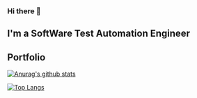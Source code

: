 ### Hi there 👋
## I'm a SoftWare Test Automation Engineer

## Portfolio

[![Anurag's github stats](https://github-readme-stats.vercel.app/api?username=0k1ta)](https://github.com/anuraghazra/github-readme-stats)


[![Top Langs](https://github-readme-stats.vercel.app/api/top-langs/?username=0k1ta)](https://github.com/anuraghazra/github-readme-stats)




<!--
**0k1ta/0k1ta** is a ✨ _special_ ✨ repository because its `README.md` (this file) appears on your GitHub profile.

Here are some ideas to get you started:

- 🔭 I’m currently working on ...
- 🌱 I’m currently learning ...
- 👯 I’m looking to collaborate on ...
- 🤔 I’m looking for help with ...
- 💬 Ask me about ...
- 📫 How to reach me: ...
- 😄 Pronouns: ...
- ⚡ Fun fact: ...
-->

